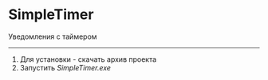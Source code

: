 # SimpleTimer
Уведомления с таймером
***
1. Для установки - скачать архив проекта
2. Запустить *SimpleTimer.exe*

